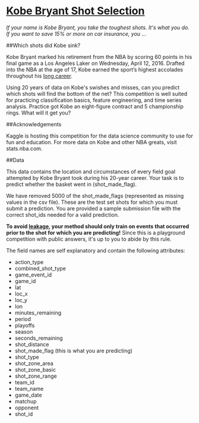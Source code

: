 # [Kobe Bryant Shot Selection](http:////www.kaggle.com/c/kobe-bryant-shot-selection)

*If your name is Kobe Bryant, you take the toughest shots. It's what you do.*  
*If you want to save 15% or more on car insurance, you ...*

##Which shots did Kobe sink?

Kobe Bryant marked his retirement from the NBA by scoring 60 points in his final game as a Los Angeles Laker on Wednesday, April 12, 2016. Drafted into the NBA at the age of 17, Kobe earned the sport’s highest accolades throughout his [long career](http://www.npr.org/sections/thetwo-way/2016/04/13/474107238/kobe-bryants-life-and-career-by-the-numbers).

Using 20 years of data on Kobe's swishes and misses, can you predict which shots will find the bottom of the net? This competition is well suited for practicing classification basics, feature engineering, and time series analysis. Practice got Kobe an eight-figure contract and 5 championship rings. What will it get you?

##Acknowledgements

Kaggle is hosting this competition for the data science community to use for fun and education. For more data on Kobe and other NBA greats, visit stats.nba.com.


##Data

This data contains the location and circumstances of every field goal attempted by Kobe Bryant took during his 20-year career. Your task is to predict whether the basket went in (shot_made_flag).

We have removed 5000 of the shot_made_flags (represented as missing values in the csv file). These are the test set shots for which you must submit a prediction. You are provided a sample submission file with the correct shot_ids needed for a valid prediction.

**To avoid [leakage](https://www.kaggle.com/wiki/Leakage), your method should only train on events that occurred prior to the shot for which you are predicting!** Since this is a playground competition with public answers, it's up to you to abide by this rule.

The field names are self explanatory and contain the following attributes:

- action_type
- combined_shot_type
- game_event_id
- game_id
- lat
- loc_x
- loc_y
- lon
- minutes_remaining
- period
- playoffs
- season 
- seconds_remaining
- shot_distance
- shot_made_flag (this is what you are predicting)
- shot_type
- shot_zone_area
- shot_zone_basic
- shot_zone_range
- team_id
- team_name
- game_date
- matchup
- opponent
- shot_id
